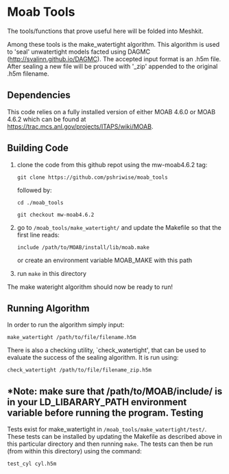 Moab Tools
========================================

The tools/functions that prove useful here will be folded into Meshkit.

Among these tools is the make_watertight algorithm. This algorithm is used to 'seal' 
unwatertight models facted using DAGMC (http://svalinn.github.io/DAGMC). The accepted input
format is an .h5m file. After sealing a new file will be prouced with '_zip' appended 
to the original .h5m filename.



Dependencies
------------

This code relies on a fully installed version of either MOAB 4.6.0 or MOAB 4.6.2 which can be found at https://trac.mcs.anl.gov/projects/ITAPS/wiki/MOAB.


Building Code 
-------------

1) clone the code from this github repot using the mw-moab4.6.2 tag:

   ```git clone https://github.com/pshriwise/moab_tools```

   followed by:

   ```cd ./moab_tools```

   ```git checkout mw-moab4.6.2```

2) go to `/moab_tools/make_watertight/` and update the Makefile so that the first line reads:

   ```include /path/to/MOAB/install/lib/moab.make```

   or create an environment variable MOAB_MAKE with this path

3) run `make` in this directory

The make wateright algorithm should now be ready to run!

Running Algorithm
-----------------

In order to run the algorithm simply input:

```make_watertight /path/to/file/filename.h5m```

There is also a checking utility, `check_watertight', that can be used to 
evaluate the success of the sealing algorithm. It is run using:

```check_watertight /path/to/file/filename_zip.h5m```

*Note: make sure that /path/to/MOAB/include/ is in your LD_LIBARARY_PATH environment  
       variable before running the program.
Testing
-------

Tests exist for make_watertight in `/moab_tools/make_watertight/test/`.
These tests can be installed by updating the Makefile as described above in this particular directory
and then running `make`. The tests can then be run (from within this directory) using the command:

```test_cyl cyl.h5m```
